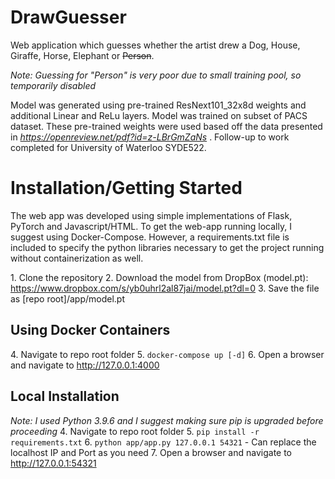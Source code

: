 # DrawGuesser #

Web application which guesses whether the artist drew a Dog, House, Giraffe, Horse, Elephant or ~~Person~~.

*Note: Guessing for "Person" is very poor due to small training pool, so temporarily disabled*

Model was generated using pre-trained ResNext101_32x8d weights and additional Linear and ReLu layers. Model was trained on subset of PACS dataset. These pre-trained weights were used based off the data presented in *https://openreview.net/pdf?id=z-LBrGmZaNs* . Follow-up to work completed for University of Waterloo SYDE522.

# Installation/Getting Started #
The web app was developed using simple implementations of Flask, PyTorch and Javascript/HTML.
To get the web-app running locally, I suggest using Docker-Compose. However, a requirements.txt file is included to specify the python libraries necessary to get the project running without containerization as well.

1\. Clone the repository
2\. Download the model from DropBox (model.pt): https://www.dropbox.com/s/yb0uhrl2al87jai/model.pt?dl=0
3\. Save the file as [repo root]/app/model.pt

## Using Docker Containers ##
4\. Navigate to repo root folder
5\. `docker-compose up [-d]`
6\. Open a browser and navigate to http://127.0.0.1:4000

## Local Installation ##
*Note: I used Python 3.9.6 and I suggest making sure pip is upgraded before proceeding*
4\. Navigate to repo root folder
5\. `pip install -r requirements.txt`
6\. `python app/app.py 127.0.0.1 54321`
    - Can replace the localhost IP and Port as you need
7\. Open a browser and navigate to http://127.0.0.1:54321 